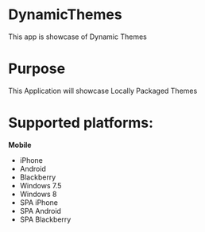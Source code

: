 DynamicThemes
=============

This app is showcase of Dynamic Themes


# Purpose
This Application will showcase Locally Packaged Themes

# Supported platforms:
**Mobile**
 * iPhone
 * Android
 * Blackberry
 * Windows 7.5
 * Windows 8
 * SPA iPhone
 * SPA Android
 * SPA Blackberry
